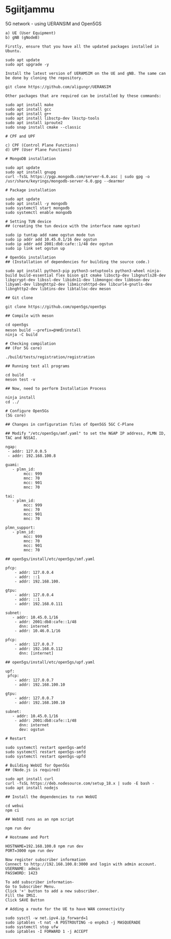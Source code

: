 # 5giitjammu
5G network - using UERANSIM and Open5GS

    
    a) UE (User Equipment)  
    b) gNB (gNodeB)  

    Firstly, ensure that you have all the updated packages installed in Ubuntu.

`sudo apt update`  
`sudo apt upgrade -y`  

    Install the latest version of UERAMSIM on the UE and gNB. The same can be done by cloning the repository.

`git clone https://github.com/aligungr/UERANSIM`  

    Other packages that are required can be installed by these commands:
    
`sudo apt install make`  
`sudo apt install gcc`  
`sudo apt install g++`  
`sudo apt install libsctp-dev lksctp-tools`  
`sudo apt install iproute2`  
`sudo snap install cmake --classic`  


    # CPF and UPF

    c) CPF (Control Plane Functions)  
    d) UPF (User Plane Functions)  

    # MongoDB installation  

`sudo apt update`  
`sudo apt install gnupg`  
`curl -fsSL https://pgp.mongodb.com/server-6.0.asc | sudo gpg -o /usr/share/keyrings/mongodb-server-6.0.gpg --dearmor`  

    # Package installation  

`sudo apt update`  
`sudo apt install -y mongodb`  
`sudo systemctl start mongodb`  
`sudo systemctl enable mongodb`  

    # Setting TUN device  
    ## (creating the tun device with the interface name ogstun)  

`sudo ip tuntap add name ogstun mode tun`  
`sudo ip addr add 10.45.0.1/16 dev ogstun`  
`sudo ip addr add 2001:db8:cafe::1/48 dev ogstun`  
`sudo ip link set ogstun up`  

    # Open5Gs installation  
    ## (Installation of dependencies for building the source code.)  

`sudo apt install python3-pip python3-setuptools python3-wheel ninja-build build-essential flex bison git cmake libsctp-dev libgnutls28-dev libgcrypt-dev libssl-dev libidn11-dev libmongoc-dev libbson-dev libyaml-dev libnghttp2-dev libmicrohttpd-dev libcurl4-gnutls-dev libnghttp2-dev libtins-dev libtalloc-dev meson`  

    ## Git clone  
    
`git clone https://github.com/open5gs/open5gs`  

    ## Compile with meson  

`cd open5gs`  
`meson build --prefix=`pwd`/install`  
`ninja -C build`  

    # Checking compilation  
    ## (For 5G core) 

`./build/tests/registration/registration`  

    ## Running test all programs 

`cd build`      
`meson test -v`  

    ## Now, need to perform Installation Process 

`ninja install`  
`cd ../`  

    # Configure Open5Gs 
    (5G core)

    ## Changes in configuration files of Open5GS 5GC C-Plane
    
    ## Modify "/etc/open5gs/amf.yaml" to set the NGAP IP address, PLMN ID, TAC and NSSAI.

    ngap:
     - addr: 127.0.0.5
     - addr: 192.168.100.8

    guami:
       - plmn_id:
            mcc: 999
            mnc: 70
            mcc: 901
            mnc: 70

    tai:
       - plmn_id:
            mcc: 999
            mnc: 70
            mcc: 901
            mnc: 70

    plmn_support:
       - plmn_id:
            mcc: 999
            mnc: 70
            mcc: 901
            mnc: 70

    ## open5gs/install/etc/open5gs/smf.yaml

    pfcp:
        - addr: 127.0.0.4
        - addr: ::1
        - addr: 192.168.100.

    gtpu:
        - addr: 127.0.0.4
        - addr: ::1
        - addr: 192.168.0.111

    subnet:
       - addr: 10.45.0.1/16
        - addr: 2001:db8:cafe::1/48
          dnn: internet
        - addr: 10.46.0.1/16

    pfcp:
        - addr: 127.0.0.7
        - addr: 192.168.0.112
          dnn: [internet]

    ## open5gs/install/etc/open5gs/upf.yaml

    upf:
     pfcp:
        - addr: 127.0.0.7
        - addr: 192.168.100.10

    gtpu:
        - addr: 127.0.0.7
        - addr: 192.168.100.10

    subnet:
       - addr: 10.45.0.1/16
        - addr: 2001:db8:cafe::1/48
          dnn: internet
          dev: ogstun

    # Restart

`sudo systemctl restart open5gs-amfd`  
`sudo systemctl restart open5gs-smfd`  
`sudo systemctl restart open5gs-upfd`  



    # Building WebUI for Open5Gs
    ## (Node.js is required)

`sudo apt install curl`  
`curl -fsSL https://deb.nodesource.com/setup_18.x | sudo -E bash -`  
`sudo apt install nodejs`  

    ## Install the dependencies to run WebUI

`cd webui`  
`npm ci`  

    ## WebUI runs as an npm script

`npm run dev`  

    # Hostname and Port 

`HOSTNAME=192.168.100.8 npm run dev`  
`PORT=3000 npm run dev`  

    Now register subscriber information
    Connect to http://192.168.100.8:3000 and login with admin account.
    USERNAME: admin
    PASSWORD: 1423

    To add subscriber information-
    Go to Subscriber Menu.
    Click '+' button to add a new subscriber.
    Fill the IMSI.
    Click SAVE Button

    # Adding a route for the UE to have WAN connectivity

`sudo sysctl -w net.ipv4.ip_forward=1`  
`sudo iptables -t nat -A POSTROUTING -o enp0s3 -j MASQUERADE`  
`sudo systemctl stop ufw`  
`sudo iptables -I FORWARD 1 -j ACCEPT`
    


